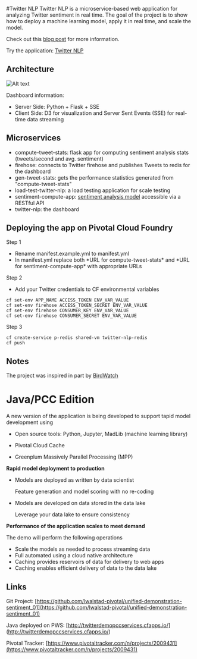 #Twitter NLP
Twitter NLP is a microservice-based web application for analyzing Twitter sentiment in real time. The goal of the project is to show how to deploy a machine learning model, apply it in real time, and scale the model.

Check out this [blog post](https://blog.pivotal.io/data-science-pivotal/p-o-v/how-to-scaling-a-machine-learning-model-using-pivotal-cloud-foundry) for more information.

Try the application: [Twitter NLP](http://twitternlp.cfapps.pez.pivotal.io/)


## Architecture

![Alt text](/readme/architecture.png?raw=true "architecture")

Dashboard information:

* Server Side: Python + Flask + SSE
* Client Side: D3 for visualization and Server Sent Events (SSE) for real-time data streaming

## Microservices

* compute-tweet-stats: flask app for computing sentiment analysis stats (tweets/second and avg. sentiment)
* firehose: connects to Twitter firehose and publishes Tweets to redis for the dashboard
* gen-tweet-stats: gets the performance statistics generated from "compute-tweet-stats"
* load-test-twitter-nlp: a load testing application for scale testing
* sentiment-compute-app: [sentiment analysis model](https://github.com/crawles/gpdb_sentiment_analysis_twitter_model) accessible via a RESTful API
* twitter-nlp: the dashboard

## Deploying the app on Pivotal Cloud Foundry
Step 1<br> 
* Rename manifest.example.yml to manifest.yml
* In manifest.yml replace both \*URL for compute-tweet-stats\* and \*URL for sentiment-compute-app\* with appropriate URLs

Step 2<br>
* Add your Twitter credentials to CF environmental variables
```
cf set-env APP_NAME ACCESS_TOKEN ENV_VAR_VALUE
cf set-env firehose ACCESS_TOKEN_SECRET ENV_VAR_VALUE
cf set-env firehose CONSUMER_KEY ENV_VAR_VALUE
cf set-env firehose CONSUMER_SECRET ENV_VAR_VALUE
```

Step 3
```
cf create-service p-redis shared-vm twitter-nlp-redis
cf push
```

## Notes

The project was inspired in part by [BirdWatch](https://github.com/matthiasn/BirdWatch)


# Java/PCC Edition


A new version of the application is being developed to support tapid model development using 

- Open source tools: Python, Jupyter, MadLib (machine learning library)

- Pivotal Cloud Cache

- Greenplum Massively Parallel Processing (MPP)

**Rapid model deployment to production**

- Models are deployed as written by data scientist
	
	Feature generation and model scoring with no re-coding
	
- Models are developed on data stored in the data lake

	Leverage your data lake to ensure consistency

**Performance of the application scales to meet demand**

The demo will perform the following operations
- Scale the models as needed to process streaming data
- Full automated using a cloud native architecture
- Caching provides reservoirs of data for delivery to web apps
- Caching enables efficient delivery of data to the data lake
 

## Links

Git Project: [https://github.com/lwalstad-pivotal/unified-demonstration-sentiment_01](https://github.com/lwalstad-pivotal/unified-demonstration-sentiment_01)

Java deployed on PWS: [http://twitterdemopccservices.cfapps.io/] (http://twitterdemopccservices.cfapps.io/)

Pivotal Tracker: [https://www.pivotaltracker.com/n/projects/2009431](https://www.pivotaltracker.com/n/projects/2009431)
